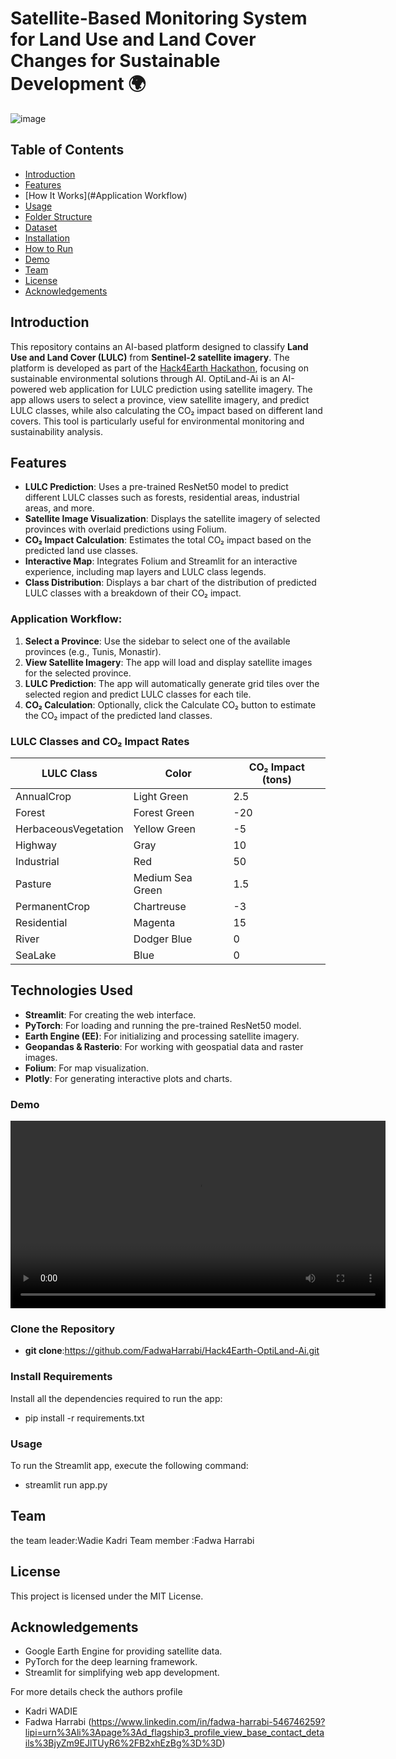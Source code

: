 # Satellite-Based Monitoring System for Land Use and Land Cover Changes for Sustainable Development 🌍

![image](https://github.com/user-attachments/assets/e5472acb-2c8c-4dfa-a4dd-71555b2c6a63)

## Table of Contents
- [Introduction](#introduction)
- [Features](#features)
- [How It Works](#Application Workflow)
- [Usage](#usage)
- [Folder Structure](#folder-structure)
- [Dataset](#dataset)
- [Installation](#installation)
- [How to Run](#how-to-run)
- [Demo](#demo)
- [Team](#team)
- [License](#license)
- [Acknowledgements](#acknowledgements)
## Introduction
This repository contains an AI-based platform designed to classify **Land Use and Land Cover (LULC)** from **Sentinel-2 satellite imagery**. The platform is developed as part of the [Hack4Earth Hackathon](https://hack4earth.org), focusing on sustainable environmental solutions through AI. OptiLand-Ai is an AI-powered web application for LULC prediction using satellite imagery. The app allows users to select a province, view satellite imagery, and predict LULC classes, while also calculating the CO₂ impact based on different land covers. This tool is particularly useful for environmental monitoring and sustainability analysis.

## Features
- **LULC Prediction**: Uses a pre-trained ResNet50 model to predict different LULC classes such as forests, residential areas, industrial areas, and more.
- **Satellite Image Visualization**: Displays the satellite imagery of selected provinces with overlaid predictions using Folium.
- **CO₂ Impact Calculation**: Estimates the total CO₂ impact based on the predicted land use classes.
- **Interactive Map**: Integrates Folium and Streamlit for an interactive experience, including map layers and LULC class legends.
- **Class Distribution**: Displays a bar chart of the distribution of predicted LULC classes with a breakdown of their CO₂ impact.

### Application Workflow:
1. **Select a Province**: Use the sidebar to select one of the available provinces (e.g., Tunis, Monastir).
2. **View Satellite Imagery**: The app will load and display satellite images for the selected province.
3. **LULC Prediction**: The app will automatically generate grid tiles over the selected region and predict LULC classes for each tile.
4. **CO₂ Calculation**: Optionally, click the Calculate CO₂ button to estimate the CO₂ impact of the predicted land classes.

### LULC Classes and CO₂ Impact Rates
| LULC Class              | Color          | CO₂ Impact (tons) |
|------------------------|----------------|--------------------|
| AnnualCrop             | Light Green    | 2.5                |
| Forest                 | Forest Green   | -20                |
| HerbaceousVegetation    | Yellow Green   | -5                 |
| Highway                | Gray           | 10                 |
| Industrial             | Red            | 50                 |
| Pasture                | Medium Sea Green| 1.5               |
| PermanentCrop          | Chartreuse     | -3                 |
| Residential            | Magenta        | 15                 |
| River                  | Dodger Blue    | 0                  |
| SeaLake                | Blue           | 0                  |

## Technologies Used
- **Streamlit**: For creating the web interface.
- **PyTorch**: For loading and running the pre-trained ResNet50 model.
- **Earth Engine (EE)**: For initializing and processing satellite imagery.
- **Geopandas & Rasterio**: For working with geospatial data and raster images.
- **Folium**: For map visualization.
- **Plotly**: For generating interactive plots and charts.


### Demo
<video width="600" controls>
  <source src="assets/LUCD.mp4" type="video/mp4">
  Your browser does not support the video tag.
</video>



### Clone the Repository
- **git clone**:https://github.com/FadwaHarrabi/Hack4Earth-OptiLand-Ai.git

### Install Requirements
Install all the dependencies required to run the app:
- pip install -r requirements.txt

### Usage
To run the Streamlit app, execute the following command:
- streamlit run app.py
## Team
the team leader:Wadie Kadri
Team member :Fadwa Harrabi
## License
This project is licensed under the MIT License.

## Acknowledgements
- Google Earth Engine for providing satellite data.
- PyTorch for the deep learning framework.
- Streamlit for simplifying web app development.

For more details check the authors profile
- Kadri WADIE[](https://www.linkedin.com/in/kadri-wadie?lipi=urn%3Ali%3Apage%3Ad_flagship3_profile_view_base_contact_details%3BfMVI6fNCQxmvDpQs993TCg%3D%3D)
- Fadwa Harrabi (https://www.linkedin.com/in/fadwa-harrabi-546746259?lipi=urn%3Ali%3Apage%3Ad_flagship3_profile_view_base_contact_details%3BjyZm9EJlTUyR6%2FB2xhEzBg%3D%3D)
